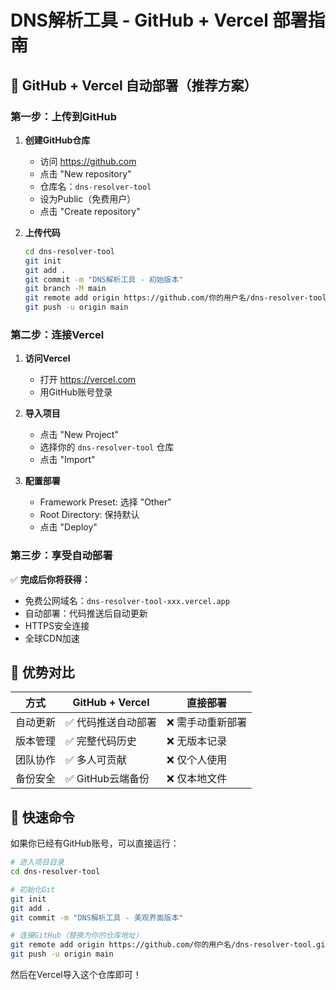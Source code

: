 # DNS解析工具 - GitHub + Vercel 部署指南

## 🚀 GitHub + Vercel 自动部署（推荐方案）

### 第一步：上传到GitHub

1. **创建GitHub仓库**
   - 访问 https://github.com
   - 点击 "New repository"
   - 仓库名：`dns-resolver-tool`
   - 设为Public（免费用户）
   - 点击 "Create repository"

2. **上传代码**
   ```bash
   cd dns-resolver-tool
   git init
   git add .
   git commit -m "DNS解析工具 - 初始版本"
   git branch -M main
   git remote add origin https://github.com/你的用户名/dns-resolver-tool.git
   git push -u origin main
   ```

### 第二步：连接Vercel

1. **访问Vercel**
   - 打开 https://vercel.com
   - 用GitHub账号登录

2. **导入项目**
   - 点击 "New Project"
   - 选择你的 `dns-resolver-tool` 仓库
   - 点击 "Import"

3. **配置部署**
   - Framework Preset: 选择 "Other"
   - Root Directory: 保持默认
   - 点击 "Deploy"

### 第三步：享受自动部署

✅ **完成后你将获得：**
- 免费公网域名：`dns-resolver-tool-xxx.vercel.app`
- 自动部署：代码推送后自动更新
- HTTPS安全连接
- 全球CDN加速

## 🎯 优势对比

| 方式 | GitHub + Vercel | 直接部署 |
|------|----------------|----------|
| 自动更新 | ✅ 代码推送自动部署 | ❌ 需手动重新部署 |
| 版本管理 | ✅ 完整代码历史 | ❌ 无版本记录 |
| 团队协作 | ✅ 多人可贡献 | ❌ 仅个人使用 |
| 备份安全 | ✅ GitHub云端备份 | ❌ 仅本地文件 |

## 📝 快速命令

如果你已经有GitHub账号，可以直接运行：

```bash
# 进入项目目录
cd dns-resolver-tool

# 初始化Git
git init
git add .
git commit -m "DNS解析工具 - 美观界面版本"

# 连接GitHub（替换为你的仓库地址）
git remote add origin https://github.com/你的用户名/dns-resolver-tool.git
git push -u origin main
```

然后在Vercel导入这个仓库即可！